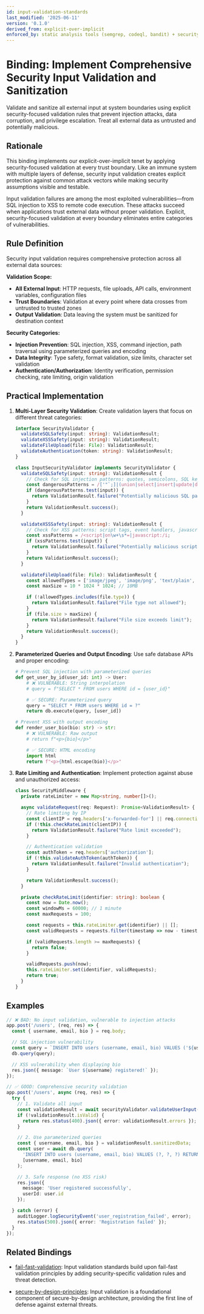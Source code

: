 ```yaml
---
id: input-validation-standards
last_modified: '2025-06-11'
version: '0.1.0'
derived_from: explicit-over-implicit
enforced_by: static analysis tools (semgrep, codeql, bandit) + security code review + test coverage requirements
---
```


# Binding: Implement Comprehensive Security Input Validation and Sanitization

Validate and sanitize all external input at system boundaries using explicit security-focused validation rules that prevent injection attacks, data corruption, and privilege escalation. Treat all external data as untrusted and potentially malicious.

## Rationale

This binding implements our explicit-over-implicit tenet by applying security-focused validation at every trust boundary. Like an immune system with multiple layers of defense, security input validation creates explicit protection against common attack vectors while making security assumptions visible and testable.

Input validation failures are among the most exploited vulnerabilities—from SQL injection to XSS to remote code execution. These attacks succeed when applications trust external data without proper validation. Explicit, security-focused validation at every boundary eliminates entire categories of vulnerabilities.

## Rule Definition

Security input validation requires comprehensive protection across all external data sources:

**Validation Scope:**
- **All External Input**: HTTP requests, file uploads, API calls, environment variables, configuration files
- **Trust Boundaries**: Validation at every point where data crosses from untrusted to trusted zones
- **Output Validation**: Data leaving the system must be sanitized for destination context

**Security Categories:**
- **Injection Prevention**: SQL injection, XSS, command injection, path traversal using parameterized queries and encoding
- **Data Integrity**: Type safety, format validation, size limits, character set validation
- **Authentication/Authorization**: Identity verification, permission checking, rate limiting, origin validation

## Practical Implementation

1. **Multi-Layer Security Validation**: Create validation layers that focus on different threat categories:

   ```typescript
   interface SecurityValidator {
     validateSQLSafety(input: string): ValidationResult;
     validateXSSSafety(input: string): ValidationResult;
     validateFileUpload(file: File): ValidationResult;
     validateAuthentication(token: string): ValidationResult;
   }

   class InputSecurityValidator implements SecurityValidator {
     validateSQLSafety(input: string): ValidationResult {
       // Check for SQL injection patterns: quotes, semicolons, SQL keywords
       const dangerousPatterns = /['"`;]|(union|select|insert|update|delete|drop)\s/i;
       if (dangerousPatterns.test(input)) {
         return ValidationResult.failure("Potentially malicious SQL patterns detected");
       }
       return ValidationResult.success();
     }

     validateXSSSafety(input: string): ValidationResult {
       // Check for XSS patterns: script tags, event handlers, javascript: URLs
       const xssPatterns = /<script|on\w+\s*=|javascript:/i;
       if (xssPatterns.test(input)) {
         return ValidationResult.failure("Potentially malicious script content detected");
       }
       return ValidationResult.success();
     }

     validateFileUpload(file: File): ValidationResult {
       const allowedTypes = ['image/jpeg', 'image/png', 'text/plain', 'application/pdf'];
       const maxSize = 10 * 1024 * 1024; // 10MB

       if (!allowedTypes.includes(file.type)) {
         return ValidationResult.failure("File type not allowed");
       }
       if (file.size > maxSize) {
         return ValidationResult.failure("File size exceeds limit");
       }
       return ValidationResult.success();
     }
   }
   ```

2. **Parameterized Queries and Output Encoding**: Use safe database APIs and proper encoding:

   ```python
   # Prevent SQL injection with parameterized queries
   def get_user_by_id(user_id: int) -> User:
       # ❌ VULNERABLE: String interpolation
       # query = f"SELECT * FROM users WHERE id = {user_id}"

       # ✅ SECURE: Parameterized query
       query = "SELECT * FROM users WHERE id = ?"
       return db.execute(query, [user_id])

   # Prevent XSS with output encoding
   def render_user_bio(bio: str) -> str:
       # ❌ VULNERABLE: Raw output
       # return f"<p>{bio}</p>"

       # ✅ SECURE: HTML encoding
       import html
       return f"<p>{html.escape(bio)}</p>"
   ```

3. **Rate Limiting and Authentication**: Implement protection against abuse and unauthorized access:

   ```typescript
   class SecurityMiddleware {
     private rateLimiter = new Map<string, number[]>();

     async validateRequest(req: Request): Promise<ValidationResult> {
       // Rate limiting by IP
       const clientIP = req.headers['x-forwarded-for'] || req.connection.remoteAddress;
       if (!this.checkRateLimit(clientIP)) {
         return ValidationResult.failure("Rate limit exceeded");
       }

       // Authentication validation
       const authToken = req.headers['authorization'];
       if (!this.validateAuthToken(authToken)) {
         return ValidationResult.failure("Invalid authentication");
       }

       return ValidationResult.success();
     }

     private checkRateLimit(identifier: string): boolean {
       const now = Date.now();
       const windowMs = 60000; // 1 minute
       const maxRequests = 100;

       const requests = this.rateLimiter.get(identifier) || [];
       const validRequests = requests.filter(timestamp => now - timestamp < windowMs);

       if (validRequests.length >= maxRequests) {
         return false;
       }

       validRequests.push(now);
       this.rateLimiter.set(identifier, validRequests);
       return true;
     }
   }
   ```

## Examples

```typescript
// ❌ BAD: No input validation, vulnerable to injection attacks
app.post('/users', (req, res) => {
  const { username, email, bio } = req.body;

  // SQL injection vulnerability
  const query = `INSERT INTO users (username, email, bio) VALUES ('${username}', '${email}', '${bio}')`;
  db.query(query);

  // XSS vulnerability when displaying bio
  res.json({ message: `User ${username} registered!` });
});
```

```typescript
// ✅ GOOD: Comprehensive security validation
app.post('/users', async (req, res) => {
  try {
    // 1. Validate all input
    const validationResult = await securityValidator.validateUserInput(req.body);
    if (!validationResult.isValid) {
      return res.status(400).json({ error: validationResult.errors });
    }

    // 2. Use parameterized queries
    const { username, email, bio } = validationResult.sanitizedData;
    const user = await db.query(
      'INSERT INTO users (username, email, bio) VALUES (?, ?, ?) RETURNING id',
      [username, email, bio]
    );

    // 3. Safe response (no XSS risk)
    res.json({
      message: 'User registered successfully',
      userId: user.id
    });

  } catch (error) {
    auditLogger.logSecurityEvent('user_registration_failed', error);
    res.status(500).json({ error: 'Registration failed' });
  }
});
```

## Related Bindings

- [fail-fast-validation](../../core/fail-fast-validation.md): Input validation standards build upon fail-fast validation principles by adding security-specific validation rules and threat detection.

- [secure-by-design-principles](../../docs/bindings/categories/security/secure-by-design-principles.md): Input validation is a foundational component of secure-by-design architecture, providing the first line of defense against external threats.
